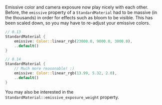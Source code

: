 Emissive color and camera exposure now play nicely with each other. Before, the `emissive` property of a `StandardMaterial` had to be massive (in the thousands) in order for effects such as bloom to be visible. This has been scaled down, so you may have to re-adjust your emissive colors.

```rust
// 0.13
StandardMaterial {
    emissive: Color::linear_rgb(23000.0, 9000.0, 3000.0),
    ..default()
}

// 0.14
StandardMaterial {
    // Much more reasonable! :)
    emissive: Color::linear_rgb(13.99, 5.32, 2.0),
    ..default()
}
```

You may also be interested in the `StandardMaterial::emissive_exposure_weight` property.
